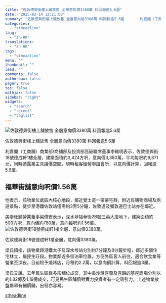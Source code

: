 ```yaml
---
title: "佐敦德興街樓上舖放售 全層意向價3380萬 料回報逾5.6厘"
date: "2025-02-14 12:21:08"
summary: "佐敦德興街樓上舖放售 全層意向價3380萬 料回報逾5.6厘       利嘉閣（工商舖）商..."
categories:
  - "stheadline"
lang:
  - "zh-HK"
translations:
  - "zh-HK"
tags:
  - "stheadline"
menu: ""
thumbnail: ""
lead: ""
comments: false
authorbox: false
pager: true
toc: false
mathjax: false
sidebar: "right"
widgets:
  - "search"
  - "recent"
  - "taglist"
---
```


![佐敦德興街樓上舖放售 全層意向價3380萬 料回報逾5.6厘](https://image.stheadline.com/f/680p0/0x0/100/none/14eedd1d00b51e0fdb8b41a96c80b6e7/stheadline/inewsmedia/20250214/_2025021412153555606.jpg)

佐敦德興街樓上舖放售 全層意向價3380萬 料回報逾5.6厘




利嘉閣（工商舖）商業部/商舖部及投資部高級聯席董事李維明表示，佐敦德興街18號德成軒1樓全層，建築面積約3,424方呎，意向價3,380萬，平均每呎約9,871元，同時透露業主具議價空間。現時租客經營聯誼會所，以意向價計算，回報逾5.6厘。

福華街舖意向呎價1.56萬
-------------

他表示，該物業位處區內核心地段，鄰近覺士道一帶豪宅群，附近有購物商場及旅遊景點，徒步至港鐵佐敦站僅需約3至5分鐘，佐敦道及彌敦道巴士站亦在鄰近。

美聯旺舖營業董事梁偉安表示，深水埗福華街2B號三英大廈地下，建築面積約500方呎，意向價約780萬，意向每呎約1.56萬。
 ![佐敦德興街18號德成軒1樓全層，意向價3380萬。](https://image.hkhl.hk/f/1024p0/0x0/100/none/95dc0673fd9bb49951758664845a7e3a/2025-02/18_.jpg)


佐敦德興街18號德成軒1樓全層，意向價3380萬。




梁氏續指，該物業距港鐵太子及深水埗站分別約7分鐘及8分鐘步程，鄰近多個住宅林立，屬民生旺段。物業鄰近多個泊車位置，方便外區客人前往，適合飲食業等營業至深夜。目前租予燒烤店，月租約2.2萬，以意向價計算，料回報逾3厘。

梁氏又說，去年民生區錄多宗舖位成交，其中長沙灣喜薈及喜韻的基座商場分別以約1.82億及1.19億成交，可見民生區舖價對實力投資者有一定吸引力，上述物業放盤屬罕有細價舖，出租亦容易。

[stheadline](https://std.stheadline.com/realtime/article/2052740/即時-地產-佐敦德興街樓上舖放售-全層意向價3380萬-料回報逾5-6厘)
